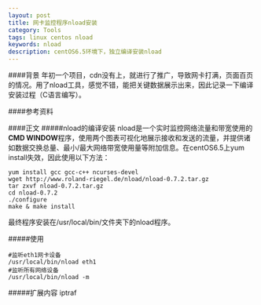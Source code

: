 ```yaml
---
layout: post
title: 网卡监控程序nload安装
category: Tools
tags: linux centos nload
keywords: nload
description: centOS6.5环境下，独立编译安装nload
---
```


####背景
年初一个项目，cdn没有上，就进行了推广，导致网卡打满，页面百页的情况。用了nload工具，感觉不错，能把关键数据展示出来，因此记录一下编译安装过程（C语言编写）。

####参考资料

####正文
#####nload的编译安装
nload是一个实时监控网络流量和带宽使用的**CMD WINDOW**程序，使用两个图表可视化地展示接收和发送的流量，并提供诸如数据交换总量、最小/最大网络带宽使用量等附加信息。在centOS6.5上yum install失效，因此使用以下方法：
	
	yum install gcc gcc-c++ ncurses-devel
	wget http://www.roland-riegel.de/nload/nload-0.7.2.tar.gz
	tar zxvf nload-0.7.2.tar.gz
	cd nload-0.7.2
	./configure
	make & make install
	
最终程序安装在/usr/local/bin/文件夹下的nload程序。

#####使用
	
	#监听eth1网卡设备
	/usr/local/bin/nload eth1
	#监听所有网络设备
	/usr/local/bin/nload -m


#####扩展内容
iptraf
